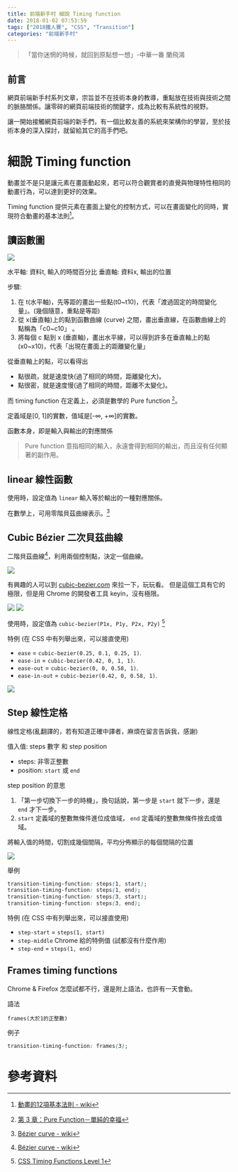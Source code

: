 ```yaml
---
title: 前端新手村 細說 Timing function
date: 2018-01-02 07:53:59
tags: ["2018鐵人賽", "CSS", "Transition"]
categories: "前端新手村"
---
```

> 「當你迷惘的時候，就回到原點想一想」-中華一番 蘭飛鴻

## 前言

網頁前端新手村系列文章，宗旨並不在技術本身的教導，重點放在技術與技術之間的脈胳關係。讓零碎的網頁前端技術的關鍵字，成為比較有系統性的視野。

讓一開始接觸網頁前端的新手們，有一個比較友善的系統來架構你的學習，至於技術本身的深入探討，就留給其它的高手們吧。

# 細說 Timing function

動畫並不是只是讓元素在畫面動起來，若可以符合觀賞者的直覺與物理特性相同的動畫行為，可以達到更好的效果。

Timing function 提供元素在畫面上變化的控制方式，可以在畫面變化的同時，實現符合動畫的基本法則[^1]。

## 讀函數圖

![](https://i.imgur.com/L1piHHs.png)

水平軸: 資料t, 輸入的時間百分比
垂直軸: 資料x, 輸出的位置

步驟:
1. 在 t(水平軸)，先等距的畫出一些點(t0~t10)，代表「渡過固定的時間變化量」。(幾個隨意，重點是等距)
2. 從 x(垂直軸)上的點到函數曲線 (curve) 之間，畫出垂直線，在函數曲線上的點稱為「c0~c10」 。
3. 將每個 c 點到 x (垂直軸)，畫出水平線，可以得到許多在垂直軸上的點(x0~x10)，代表「出現在畫面上的距離變化量」

從垂直軸上的點，可以看得出
- 點很疏，就是速度快(過了相同的時間，距離變化大)。
- 點很密，就是速度慢(過了相同的時間，距離不太變化)。

而 timing function 在定義上，必須是數學的 Pure function [^2]。

定義域是[0, 1]的實數，值域是[-∞, +∞]的實數。

函數本身，即是輸入與輸出的對應關係

> Pure function 意指相同的輸入，永遠會得到相同的輸出，而且沒有任何顯著的副作用。

## linear 線性函數

使用時，設定值為 `linear`
輸入等於輸出的一種對應關係。

在數學上，可用零階貝茲曲線表示。[^3]

## Cubic Bézier 二次貝茲曲線

二階貝茲曲線[^3]，利用兩個控制點，決定一個曲線。

![](https://upload.wikimedia.org/wikipedia/commons/d/db/B%C3%A9zier_3_big.gif)

有興趣的人可以到 [cubic-bezier.com](http://cubic-bezier.com/) 來拉一下，玩玩看。
但是這個工具有它的極限，但是用 Chrome 的開發者工具 keyin，沒有極限。

![](https://i.imgur.com/OfGJFrS.png)
![](https://i.imgur.com/C0rm439.png)


使用時，設定值為 `cubic-bezier(P1x, P1y, P2x, P2y)` [^4]

特例 (在 CSS 中有列舉出來，可以接直使用)
- `ease` = `cubic-bezier(0.25, 0.1, 0.25, 1)`.
- `ease-in` = `cubic-bezier(0.42, 0, 1, 1)`.
- `ease-out` = `cubic-bezier(0, 0, 0.58, 1)`.
- `ease-in-out` = `cubic-bezier(0.42, 0, 0.58, 1)`.

![](https://i.imgur.com/DeeTDXc.png)

## Step 線性定格

線性定格(亂翻譯的，若有知道正確中譯者，麻煩在留言告訴我，感謝)

值入值: steps 數字 和 step position
- steps: 非零正整數
- position: `start` 或 `end`

step position 的意思
1. 「第一步切換下一步的時機」，換句話說，第一步是 `start` 就下一步，還是 `end` 才下一步。
2. `start` 定義域的整數無條件進位成值域， `end` 定義域的整數無條件捨去成值域。

將輸入值的時間，切割成幾個間隔，平均分佈顯示的每個間隔的位置

![](https://i.imgur.com/13XVSja.png)

舉例

```css
transition-timing-function: steps(1, start);
transition-timing-function: steps(1, end);
transition-timing-function: steps(3, start);
transition-timing-function: steps(3, end);
```

特例 (在 CSS 中有列舉出來，可以接直使用)
- `step-start` = `steps(1, start)`
- `step-middle` Chrome 給的特例值 (試都沒有什麼作用)
- `step-end` = `steps(1, end)`


## Frames timing functions

Chrome & Firefox 怎麼試都不行，還是附上語法，也許有一天會動。

語法

```
frames(大於1的正整數)
```

例子

```css
transition-timing-function: frames(3);
```

# 參考資料

[^1]: [ 動畫的12項基本法則 - wiki](https://zh.wikipedia.org/wiki/%E5%8B%95%E7%95%AB%E7%9A%8412%E9%A0%85%E5%9F%BA%E6%9C%AC%E6%B3%95%E5%89%87)
[^2]: [ 第 3 章：Pure Function－單純的幸福](https://jigsawye.gitbooks.io/mostly-adequate-guide/content/ch3.html)
[^3]: [Bézier curve - wiki](https://en.wikipedia.org/wiki/B%C3%A9zier_curve)
[^4]: [ CSS Timing Functions Level 1](https://drafts.csswg.org/css-timing/)
